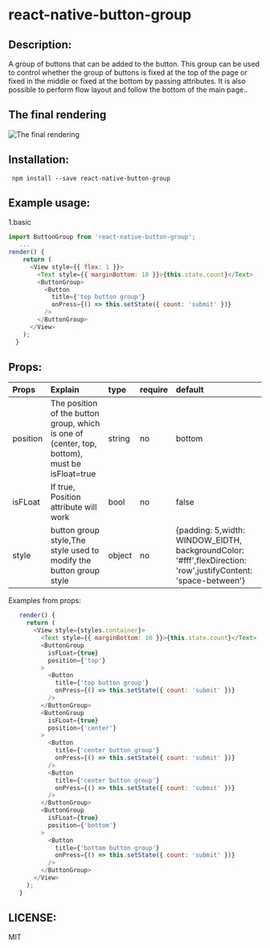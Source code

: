# react-native-button-group         

Description: 
--------------------------------------    
A group of buttons that can be added to the button. This group can be used to control whether the group of buttons is fixed at the top of the page or fixed in the middle or fixed at the bottom by passing attributes. It is also possible to perform flow layout and follow the bottom of the main page..     
    
   
The final rendering
----
![The final rendering](https://github.com/suwu150/static-resource/blob/master/images/react-native-custome-buttongroup-image.gif?raw=true)


Installation:  
-------------------------------------- 
```
 npm install --save react-native-button-group
```
Example usage: 
--------------------------------------- 
1.basic     

```javascript
import ButtonGroup from 'react-native-button-group';
   ...
render() {
    return (
      <View style={{ flex: 1 }}>
        <Text style={{ marginBottom: 10 }}>{this.state.count}</Text>
        <ButtonGroup>
          <Button
            title={'top button group'}
            onPress={() => this.setState({ count: 'submit' })}
          />
        </ButtonGroup>
      </View>
    );
  }
```

Props:   
---------------------------------------

|Props|Explain|type|require|default|          
|:-------|:--------|:--------|:-------|:----------|
|position|The position of the button group, which is one of (center, top, bottom), must be isFloat=true|string|no|bottom|     
|isFLoat|If true, Position attribute will work|bool|no|false|      
|style|button group style,The style used to modify the button group style|object|no|{padding: 5,width: WINDOW_EIDTH, backgroundColor: '#fff',flexDirection: 'row',justifyContent: 'space-between'}|     

Examples from props:
```javascript
   render() {
     return (
       <View style={styles.container}>
         <Text style={{ marginBottom: 10 }}>{this.state.count}</Text>
         <ButtonGroup
           isFLoat={true}
           position={'top'}
         >
           <Button
             title={'top button group'}
             onPress={() => this.setState({ count: 'submit' })}
           />
         </ButtonGroup>
         <ButtonGroup
           isFLoat={true}
           position={'center'}
         >
           <Button
             title={'center button group'}
             onPress={() => this.setState({ count: 'submit' })}
           />
           <Button
             title={'center button group'}
             onPress={() => this.setState({ count: 'submit' })}
           />
         </ButtonGroup>
         <ButtonGroup
           isFLoat={true}
           position={'bottom'}
         >
           <Button
             title={'bottom button group'}
             onPress={() => this.setState({ count: 'submit' })}
           />
         </ButtonGroup>
       </View>
     );
   }
```

LICENSE: 
-------   
MIT


